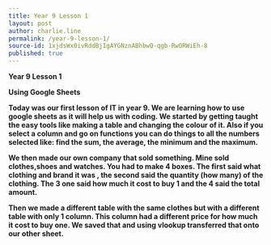 ```yaml
---
title: Year 9 Lesson 1
layout: post
author: charlie.line
permalink: /year-9-lesson-1/
source-id: 1xjdsWx0ivRddBjIgAYGNznABhbwQ-qgb-RwORWiEh-8
published: true
---
```

**Year 9 Lesson 1**

**Using Google Sheets**

**Today was our first lesson of IT in year 9. We are learning how to use google sheets as it will help us with coding.  We started by getting taught the easy tools like making a table and changing the colour of it. Also if you select a column and go on functions you can do things to all the numbers selected like: find the sum, the average, the minimum and the maximum.**

**We then made our own company that sold something. Mine sold clothes,shoes and watches. You had to make 4 boxes. The first said what clothing and brand it was , the second said the quantity (how many) of the clothing. The 3 one said how much it cost to buy  1 and the 4 said the total amount.**

**Then we made a different table with the same clothes but with a different table with only 1 column. This column had a different price for how much it cost to buy one. We saved that and using vlookup transferred that onto   our other sheet.**

